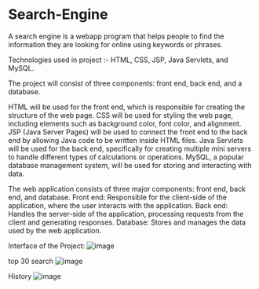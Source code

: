 # Search-Engine
A search engine is a webapp program that helps people to find the information they are looking for online using keywords or phrases.

Technologies used in project :- HTML, CSS, JSP, Java Servlets, and MySQL.

The project will consist of three components: front end, back end, and a database.

HTML will be used for the front end, which is responsible for creating the structure of the web page. 
CSS will be used for styling the web page, including elements such as background color, font color, and alignment. 
JSP (Java Server Pages) will be used to connect the front end to the back end by allowing Java code to be written inside HTML files. 
Java Servlets will be used for the back end, specifically for creating multiple mini servers to handle different types of calculations or operations. 
MySQL, a popular database management system, will be used for storing and interacting with data.

The web application consists of three major components: front end, back end, and database. 
Front end: Responsible for the client-side of the application, where the user interacts with the application. 
Back end: Handles the server-side of the application, processing requests from the client and generating responses. 
Database: Stores and manages the data used by the web application.

Interface of the Project:
![image](https://github.com/Shubham120820/Search-Engine/assets/114136288/26ab1665-3529-4148-bbc5-39931cf49ca8)

top 30 search
![image](https://github.com/Shubham120820/Search-Engine/assets/114136288/01fa26aa-9b53-4125-ba17-dadfd46e9842)

History
![image](https://github.com/Shubham120820/Search-Engine/assets/114136288/c2685d68-2b0e-4a7f-a742-7a769ae632c2)



